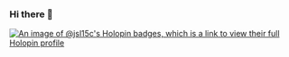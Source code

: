 ### Hi there 👋
[![An image of @jsl15c's Holopin badges, which is a link to view their full Holopin profile](https://holopin.me/jsl15c)](https://holopin.io/@jsl15c)
<!--
**jsl15c/jsl15c** is a ✨ _special_ ✨ repository because its `README.md` (this file) appears on your GitHub profile.

Here are some ideas to get you started:

- 🔭 I’m currently working on ...
- 🌱 I’m currently learning ...
- 👯 I’m looking to collaborate on ...
- 🤔 I’m looking for help with ...
- 💬 Ask me about ...
- 📫 How to reach me: ...
- 😄 Pronouns: ...
- ⚡ Fun fact: ...
-->
